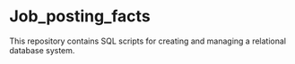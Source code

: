 # Job_posting_facts
This repository contains SQL scripts for creating and managing a relational database system.
